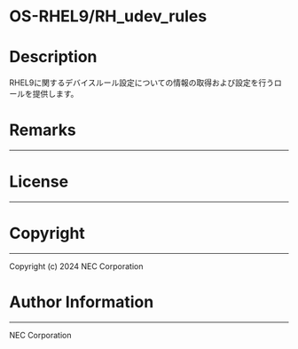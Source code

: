 OS-RHEL9/RH_udev_rules
=======================================================
# Description
RHEL9に関するデバイスルール設定についての情報の取得および設定を行うロールを提供します。

# Remarks
-------

# License
-------

# Copyright
---------
Copyright (c) 2024 NEC Corporation

# Author Information
------------------
NEC Corporation
